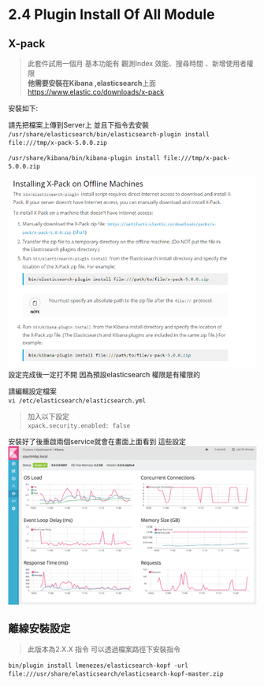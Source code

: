# 2.4 Plugin Install Of All Module

## X-pack 
> 此套件試用一個月 基本功能有 觀測Index 效能、搜尋時間 、新增使用者權限   
> **他需要安裝在Kibana ,elasticsearch**上面   
https://www.elastic.co/downloads/x-pack   


安裝如下:

請先把檔案上傳到Server上 並且下指令去安裝   
`/usr/share/elasticsearch/bin/elasticsearch-plugin install file:///tmp/x-pack-5.0.0.zip`    

`/usr/share/kibana/bin/kibana-plugin install file:///tmp/x-pack-5.0.0.zip`


![](4.png)
設定完成後一定打不開 因為預設elasticsearch 權限是有權限的

請編輯設定檔案   
`vi /etc/elasticsearch/elasticsearch.yml`
>加入以下設定   
>`xpack.security.enabled: false`


安裝好了後重啟兩個service就會在畫面上面看到 這些設定
![](monitoring.png)

## 離線安裝設定
>此版本為2.X.X 指令 可以透過檔案路徑下安裝指令

`bin/plugin install lmenezes/elasticsearch-kopf -url file:///usr/share/elasticsearch/elasticsearch-kopf-master.zip `